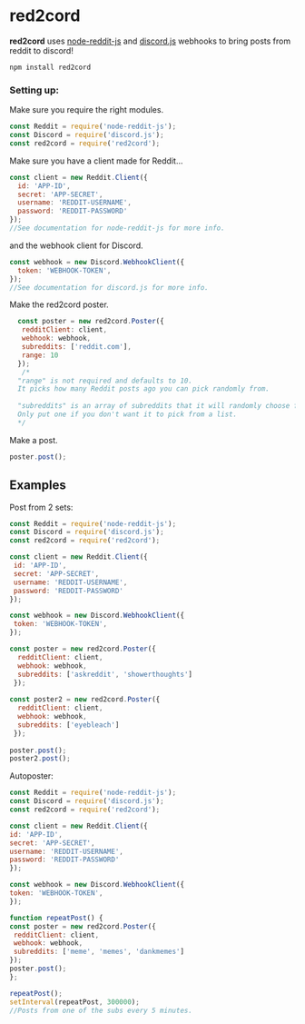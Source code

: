 # red2cord

**red2cord** uses [node-reddit-js](https://www.npmjs.com/package/node-reddit-js) and [discord.js](https://www.npmjs.com/package/discord.js) webhooks to bring posts from reddit to discord!

```
npm install red2cord
```

### Setting up:

Make sure you require the right modules.
```js
const Reddit = require('node-reddit-js');
const Discord = require('discord.js');
const red2cord = require('red2cord');
```

Make sure you have a client made for Reddit...
```js
const client = new Reddit.Client({
  id: 'APP-ID',
  secret: 'APP-SECRET',
  username: 'REDDIT-USERNAME',
  password: 'REDDIT-PASSWORD'
});
//See documentation for node-reddit-js for more info.
```
and the webhook client for Discord.
```js
const webhook = new Discord.WebhookClient({
  token: 'WEBHOOK-TOKEN',
});
//See documentation for discord.js for more info.
```

Make the red2cord poster.
```js
  const poster = new red2cord.Poster({
   redditClient: client,
   webhook: webhook,
   subreddits: ['reddit.com'],
   range: 10
  });
   /*
  "range" is not required and defaults to 10.
  It picks how many Reddit posts ago you can pick randomly from.
  
  "subreddits" is an array of subreddits that it will randomly choose from.
  Only put one if you don't want it to pick from a list.
  */
  ```
  
  Make a post.
  ```js
  poster.post();
  ```
 ## Examples
 Post from 2 sets:
 ```js
const Reddit = require('node-reddit-js');
const Discord = require('discord.js');
const red2cord = require('red2cord');

const client = new Reddit.Client({
  id: 'APP-ID',
  secret: 'APP-SECRET',
  username: 'REDDIT-USERNAME',
  password: 'REDDIT-PASSWORD'
});

const webhook = new Discord.WebhookClient({
  token: 'WEBHOOK-TOKEN',
});

const poster = new red2cord.Poster({
   redditClient: client,
   webhook: webhook,
   subreddits: ['askreddit', 'showerthoughts']
  });
  
const poster2 = new red2cord.Poster({
   redditClient: client,
   webhook: webhook,
   subreddits: ['eyebleach']
  });
  
 poster.post();
 poster2.post();
```

 Autoposter:
  ```js
const Reddit = require('node-reddit-js');
const Discord = require('discord.js');
const red2cord = require('red2cord');

const client = new Reddit.Client({
  id: 'APP-ID',
  secret: 'APP-SECRET',
  username: 'REDDIT-USERNAME',
  password: 'REDDIT-PASSWORD'
});

const webhook = new Discord.WebhookClient({
  token: 'WEBHOOK-TOKEN',
});

function repeatPost() {
  const poster = new red2cord.Poster({
   redditClient: client,
   webhook: webhook,
   subreddits: ['meme', 'memes', 'dankmemes']
  });
  poster.post();
};

repeatPost();
setInterval(repeatPost, 300000);
//Posts from one of the subs every 5 minutes.
```
